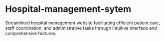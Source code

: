 # Hospital-management-sytem
Streamlined hospital management website facilitating efficient patient care, staff coordination, and administrative tasks through intuitive interface and comprehensive features.
